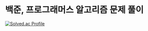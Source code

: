 # 백준, 프로그래머스 알고리즘 문제 풀이

[![Solved.ac Profile](http://mazassumnida.wtf/api/v2/generate_badge?boj=ojj1123)](https://solved.ac/ojj1123/)
